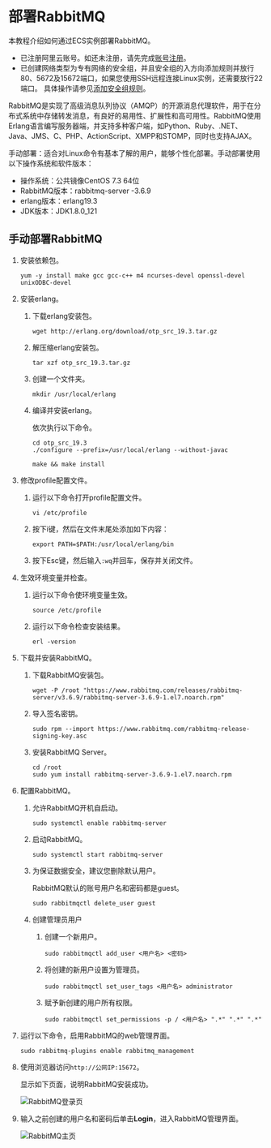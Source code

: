 # 部署RabbitMQ

本教程介绍如何通过ECS实例部署RabbitMQ。

-   已注册阿里云账号。如还未注册，请先完成[账号注册](https://account.alibabacloud.com/register/intl_register.htm)。
-   已创建网络类型为专有网络的安全组，并且安全组的入方向添加规则并放行80、5672及15672端口，如果您使用SSH远程连接Linux实例，还需要放行22端口。 具体操作请参见[添加安全组规则](/intl.zh-CN/安全/安全组/添加安全组规则.md)。

RabbitMQ是实现了高级消息队列协议（AMQP）的开源消息代理软件，用于在分布式系统中存储转发消息，有良好的易用性、扩展性和高可用性。RabbitMQ使用Erlang语言编写服务器端，并支持多种客户端，如Python、Ruby、.NET、Java、JMS、C、PHP、ActionScript、XMPP和STOMP，同时也支持AJAX。

手动部署：适合对Linux命令有基本了解的用户，能够个性化部署。手动部署使用以下操作系统和软件版本：

-   操作系统：公共镜像CentOS 7.3 64位
-   RabbitMQ版本：rabbitmq-server -3.6.9
-   erlang版本：erlang19.3
-   JDK版本：JDK1.8.0\_121

## 手动部署RabbitMQ

1.  安装依赖包。

    ```
    yum -y install make gcc gcc-c++ m4 ncurses-devel openssl-devel unixODBC-devel
    ```

2.  安装erlang。

    1.  下载erlang安装包。

        ```
        wget http://erlang.org/download/otp_src_19.3.tar.gz
        ```

    2.  解压缩erlang安装包。

        ```
        tar xzf otp_src_19.3.tar.gz
        ```

    3.  创建一个文件夹。

        ```
        mkdir /usr/local/erlang
        ```

    4.  编译并安装erlang。

        依次执行以下命令。

        ```
        cd otp_src_19.3
        ./configure --prefix=/usr/local/erlang --without-javac
        ```

        ```
        make && make install
        ```

3.  修改profile配置文件。

    1.  运行以下命令打开profile配置文件。

        ```
        vi /etc/profile
        ```

    2.  按下i键，然后在文件末尾处添加如下内容：

        ```
        export PATH=$PATH:/usr/local/erlang/bin
        ```

    3.  按下Esc键，然后输入`:wq`并回车，保存并关闭文件。

4.  生效环境变量并检查。

    1.  运行以下命令使环境变量生效。

        ```
        source /etc/profile
        ```

    2.  运行以下命令检查安装结果。

        ```
        erl -version
        ```

5.  下载并安装RabbitMQ。

    1.  下载RabbitMQ安装包。

        ```
        wget -P /root "https://www.rabbitmq.com/releases/rabbitmq-server/v3.6.9/rabbitmq-server-3.6.9-1.el7.noarch.rpm"
        ```

    2.  导入签名密钥。

        ```
        sudo rpm --import https://www.rabbitmq.com/rabbitmq-release-signing-key.asc
        ```

    3.  安装RabbitMQ Server。

        ```
        cd /root
        sudo yum install rabbitmq-server-3.6.9-1.el7.noarch.rpm
        ```

6.  配置RabbitMQ。

    1.  允许RabbitMQ开机自启动。

        ```
        sudo systemctl enable rabbitmq-server
        ```

    2.  启动RabbitMQ。

        ```
        sudo systemctl start rabbitmq-server
        ```

    3.  为保证数据安全，建议您删除默认用户。

        RabbitMQ默认的账号用户名和密码都是guest。

        ```
        sudo rabbitmqctl delete_user guest
        ```

    4.  创建管理员用户

        1.  创建一个新用户。

            ```
            sudo rabbitmqctl add_user <用户名> <密码>
            ```

        2.  将创建的新用户设置为管理员。

            ```
            sudo rabbitmqctl set_user_tags <用户名> administrator
            ```

        3.  赋予新创建的用户所有权限。

            ```
            sudo rabbitmqctl set_permissions -p / <用户名> ".*" ".*" ".*"
            ```

7.  运行以下命令，启用RabbitMQ的web管理界面。

    ```
    sudo rabbitmq-plugins enable rabbitmq_management
    ```

8.  使用浏览器访问`http://公网IP:15672`。

    显示如下页面，说明RabbitMQ安装成功。

    ![RabbitMQ登录页](https://static-aliyun-doc.oss-accelerate.aliyuncs.com/assets/img/zh-CN/0912649951/p39377.png)

9.  输入之前创建的用户名和密码后单击**Login**，进入RabbitMQ管理界面。

    ![RabbitMQ主页](https://static-aliyun-doc.oss-accelerate.aliyuncs.com/assets/img/zh-CN/0912649951/p39379.png)


